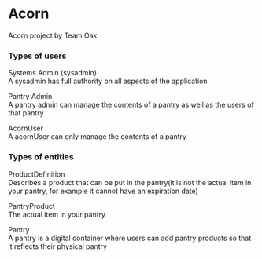 # Acorn
Acorn project by Team Oak

### Types of users
Systems Admin (sysadmin)<br>
A sysadmin has full authority on all aspects of the application

Pantry Admin<br>
A pantry admin can manage the contents of a pantry as well as the users of that pantry

AcornUser<br>
A acornUser can only manage the contents of a pantry

### Types of entities
ProductDefinition<br>
Describes a product that can be put in the pantry(it is not the actual item in your pantry, for example it cannot have an expiration date) 

PantryProduct<br>
The actual item in your pantry 

Pantry<br>
A pantry is a digital container where users can add pantry products so that it reflects their physical pantry











